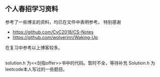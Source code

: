 ## 个人春招学习资料

参考了一些博主的资料，均已在文件中表明参考。
特别感谢
* https://github.com/CyC2018/CS-Notes
* https://github.com/wolverinn/Waking-Up

在复习中参考以上博客较多。
##
solution.h 为<<剑指offer>>书中的代码。暂时不全，等待补充
Solution.h 为leetcode本人写过的一些题目。
